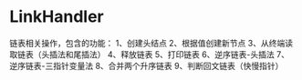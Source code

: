 # LinkHandler
链表相关操作，包含的功能：
 1、创建头结点
 2、根据值创建新节点
 3、从终端读取链表（头插法和尾插法）
 4、释放链表
 5、打印链表
 6、逆序链表-头插法
 7、逆序链表-三指针变量法
 8、合并两个升序链表
 9、判断回文链表（快慢指针）

